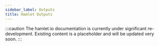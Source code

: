 ```yaml
---
sidebar_label: Outputs
title: Hamlet Outputs
---
```

:::caution
The hamlet.io documentation is currently under significant re-development. Existing content is a placeholder and will be updated very soon.
:::
